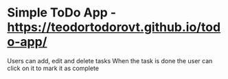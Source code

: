 # Simple ToDo App - https://teodortodorovt.github.io/todo-app/

Users can add, edit and delete tasks
When the task is done the user can click on it to mark it as complete



